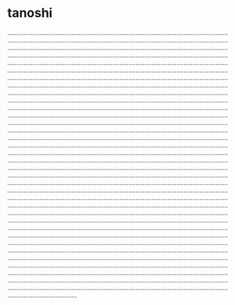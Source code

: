 # tanoshi
...........................................................................................................................................................................................................................................................................................................................................................................................................................................................................................................................................................................................................................................................................................................................................................................................................................................................................................................................................................................................................................................................................................................................................................................................................................................................................................................................................................................................................................................................................................................................................................................................................................................................................................................................................................................................................................................................................................................................................................................................................................................................................................................................................................................................................................................................................................................................................................................................................................................................................................................................................................................................................................................................................................................................................................................................................................................................................................................................................................................................................................................................................................................................................................................................................................................................................................................................................................................................................................................................................................................................................................................................................................................................................................................................................................................................................................................................................................................................................................................................................................................................................................................................................................................................................................................................................................................................................................................................................................................................................................................................................................